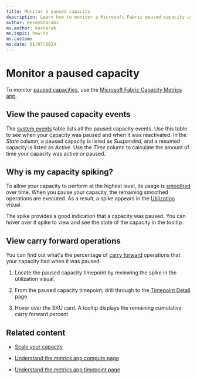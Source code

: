 ```yaml
---
title: Monitor a paused capacity
description: Learn how to monitor a Microsoft Fabric paused capacity using the Microsoft Fabric Capacity Metrics app.
author: KesemSharabi
ms.author: kesharab
ms.topic: how-to
ms.custom:
ms.date: 01/07/2024
---
```


# Monitor a paused capacity

To monitor [paused capacities](pause-resume.md), use the [Microsoft Fabric Capacity Metrics app](metrics-app.md).

## View the paused capacity events

The [system events](metrics-app-compute-page.md#system-events) table lists all the paused capacity events. Use this table to see when your capacity was paused and when it was reactivated. In the *State* column, a paused capacity is listed as *Suspended*, and a resumed capacity is listed as *Active*. Use the *Time* column to calculate the amount of time your capacity was active or paused.

## Why is my capacity spiking?

To allow your capacity to perform at the highest level, its usage is [smoothed](throttling.md#balance-between-performance-and-reliability) over time. When you pause your capacity, the remaining smoothed operations are executed. As a result, a spike appears in the [Utilization](metrics-app-compute-page.md#utilization) visual.

The spike provides a good indication that a capacity was paused. You can hover over it spike to view and see the state of the capacity in the tooltip. 

## View carry forward operations

You can find out what's the percentage of [carry forward](throttling.md#carry-forward-capacity-usage-reduction) operations that your capacity had when it was paused.

1. Locate the paused capacity timepoint by reviewing the spike in the utilization visual.

2. From the paused capacity timepoint, drill through to the [Timepoint Detail](metrics-app-timepoint-page.md) page.

3. Hover over the SKU card. A tooltip displays the remaining cumulative carry forward percent.

## Related content

* [Scale your capacity](scale-capacity.md)

* [Understand the metrics app compute page](metrics-app-compute-page.md)

* [Understand the metrics app timepoint page](metrics-app-timepoint-page.md)
